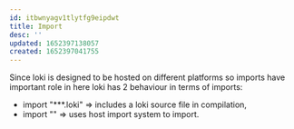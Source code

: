 ```yaml
---
id: itbwnyagv1tlytfg9eipdwt
title: Import
desc: ''
updated: 1652397138057
created: 1652397041755
---
```

Since loki is designed to be hosted on different platforms so imports have important role in here loki has 2 behaviour in terms of imports: 
- import "***.loki" => includes a loki source file in compilation,
- import "" => uses host import system to import.
